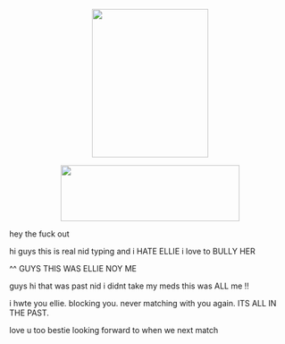 <p align="center">
  <img width="208" height="265" src="https://files.catbox.moe/r46ivk.png">
</p>

<p align="center">
  <img width="320" height="100" src="https://spotify-github-profile.kittinanx.com/api/view?uid=mhx3obk47u7fomxlkrbs95dvq&cover_image=true&theme=novatorem&show_offline=false&background_color=555f53&interchange=false&bar_color=6bb36b&bar_color_cover=false)](https://github.com/kittinan/spotify-github-profile)">

hey the fuck out

hi guys this is real nid typing and i HATE ELLIE i love to BULLY HER

^^ GUYS THIS WAS ELLIE NOY ME

guys hi that was past nid i didnt take my meds this was ALL me !!

i hwte you ellie. blocking you. never matching with you again. ITS ALL IN THE PAST.

love u too bestie looking forward to when we next match 
